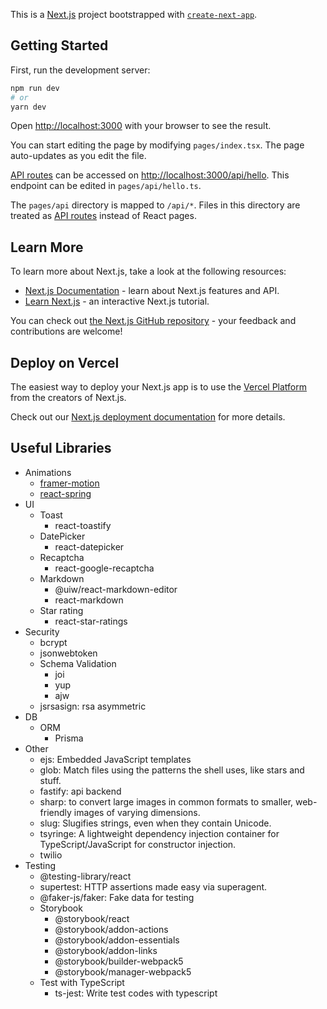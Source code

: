 This is a [Next.js](https://nextjs.org/) project bootstrapped with [`create-next-app`](https://github.com/vercel/next.js/tree/canary/packages/create-next-app).

## Getting Started

First, run the development server:

```bash
npm run dev
# or
yarn dev
```

Open [http://localhost:3000](http://localhost:3000) with your browser to see the result.

You can start editing the page by modifying `pages/index.tsx`. The page auto-updates as you edit the file.

[API routes](https://nextjs.org/docs/api-routes/introduction) can be accessed on [http://localhost:3000/api/hello](http://localhost:3000/api/hello). This endpoint can be edited in `pages/api/hello.ts`.

The `pages/api` directory is mapped to `/api/*`. Files in this directory are treated as [API routes](https://nextjs.org/docs/api-routes/introduction) instead of React pages.

## Learn More

To learn more about Next.js, take a look at the following resources:

- [Next.js Documentation](https://nextjs.org/docs) - learn about Next.js features and API.
- [Learn Next.js](https://nextjs.org/learn) - an interactive Next.js tutorial.

You can check out [the Next.js GitHub repository](https://github.com/vercel/next.js/) - your feedback and contributions are welcome!

## Deploy on Vercel

The easiest way to deploy your Next.js app is to use the [Vercel Platform](https://vercel.com/new?utm_medium=default-template&filter=next.js&utm_source=create-next-app&utm_campaign=create-next-app-readme) from the creators of Next.js.

Check out our [Next.js deployment documentation](https://nextjs.org/docs/deployment) for more details.

## Useful Libraries

- Animations
  - [framer-motion](https://www.framer.com/docs/examples/)
  - [react-spring](https://react-spring.io/basics#basics)
- UI
  - Toast
    - react-toastify
  - DatePicker
    - react-datepicker
  - Recaptcha
    - react-google-recaptcha
  - Markdown
    - @uiw/react-markdown-editor
    - react-markdown
  - Star rating
    - react-star-ratings
- Security
  - bcrypt
  - jsonwebtoken
  - Schema Validation
    - joi
    - yup
    - ajw
  - jsrsasign: rsa asymmetric
- DB
  - ORM
    - Prisma
- Other
  - ejs: Embedded JavaScript templates
  - glob: Match files using the patterns the shell uses, like stars and stuff.
  - fastify: api backend
  - sharp: to convert large images in common formats to smaller, web-friendly images of varying dimensions.
  - slug: Slugifies strings, even when they contain Unicode.
  - tsyringe: A lightweight dependency injection container for TypeScript/JavaScript for constructor injection.
  - twilio
- Testing
  - @testing-library/react
  - supertest: HTTP assertions made easy via superagent.
  - @faker-js/faker: Fake data for testing
  - Storybook
    - @storybook/react
    - @storybook/addon-actions
    - @storybook/addon-essentials
    - @storybook/addon-links
    - @storybook/builder-webpack5
    - @storybook/manager-webpack5
  - Test with TypeScript
    - ts-jest: Write test codes with typescript
